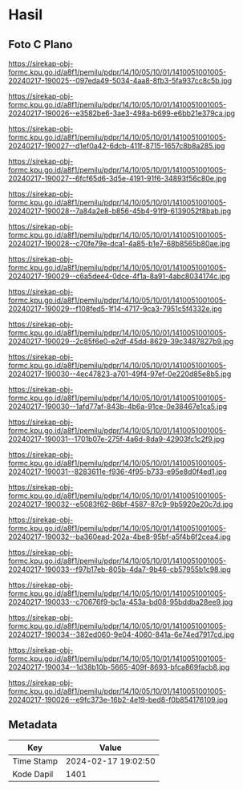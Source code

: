# Hasil

## Foto C Plano

https://sirekap-obj-formc.kpu.go.id/a8f1/pemilu/pdpr/14/10/05/10/01/1410051001005-20240217-190025--097eda49-5034-4aa8-8fb3-5fa937cc8c5b.jpg

https://sirekap-obj-formc.kpu.go.id/a8f1/pemilu/pdpr/14/10/05/10/01/1410051001005-20240217-190026--e3582be6-3ae3-498a-b699-e6bb21e379ca.jpg

https://sirekap-obj-formc.kpu.go.id/a8f1/pemilu/pdpr/14/10/05/10/01/1410051001005-20240217-190027--d1ef0a42-6dcb-411f-8715-1657c8b8a285.jpg

https://sirekap-obj-formc.kpu.go.id/a8f1/pemilu/pdpr/14/10/05/10/01/1410051001005-20240217-190027--6fcf65d6-3d5e-4191-91f6-34893f56c80e.jpg

https://sirekap-obj-formc.kpu.go.id/a8f1/pemilu/pdpr/14/10/05/10/01/1410051001005-20240217-190028--7a84a2e8-b856-45b4-91f9-6139052f8bab.jpg

https://sirekap-obj-formc.kpu.go.id/a8f1/pemilu/pdpr/14/10/05/10/01/1410051001005-20240217-190028--c70fe79e-dca1-4a85-b1e7-68b8565b80ae.jpg

https://sirekap-obj-formc.kpu.go.id/a8f1/pemilu/pdpr/14/10/05/10/01/1410051001005-20240217-190029--c6a5dee4-0dce-4f1a-8a91-4abc8034174c.jpg

https://sirekap-obj-formc.kpu.go.id/a8f1/pemilu/pdpr/14/10/05/10/01/1410051001005-20240217-190029--f108fed5-1f14-4717-9ca3-7951c5f4332e.jpg

https://sirekap-obj-formc.kpu.go.id/a8f1/pemilu/pdpr/14/10/05/10/01/1410051001005-20240217-190029--2c85f6e0-e2df-45dd-8629-39c3487827b9.jpg

https://sirekap-obj-formc.kpu.go.id/a8f1/pemilu/pdpr/14/10/05/10/01/1410051001005-20240217-190030--4ec47823-a701-49f4-97ef-0e220d85e8b5.jpg

https://sirekap-obj-formc.kpu.go.id/a8f1/pemilu/pdpr/14/10/05/10/01/1410051001005-20240217-190030--1afd77af-843b-4b6a-91ce-0e38467e1ca5.jpg

https://sirekap-obj-formc.kpu.go.id/a8f1/pemilu/pdpr/14/10/05/10/01/1410051001005-20240217-190031--1701b07e-275f-4a6d-8da9-42903fc1c2f9.jpg

https://sirekap-obj-formc.kpu.go.id/a8f1/pemilu/pdpr/14/10/05/10/01/1410051001005-20240217-190031--8283611e-f936-4f95-b733-e95e8d0f4ed1.jpg

https://sirekap-obj-formc.kpu.go.id/a8f1/pemilu/pdpr/14/10/05/10/01/1410051001005-20240217-190032--e5083f62-86bf-4587-87c9-9b5920e20c7d.jpg

https://sirekap-obj-formc.kpu.go.id/a8f1/pemilu/pdpr/14/10/05/10/01/1410051001005-20240217-190032--ba360ead-202a-4be8-95bf-a5f4b6f2cea4.jpg

https://sirekap-obj-formc.kpu.go.id/a8f1/pemilu/pdpr/14/10/05/10/01/1410051001005-20240217-190033--f97b17eb-805b-4da7-9b46-cb57955b1c98.jpg

https://sirekap-obj-formc.kpu.go.id/a8f1/pemilu/pdpr/14/10/05/10/01/1410051001005-20240217-190033--c70676f9-bc1a-453a-bd08-95bddba28ee9.jpg

https://sirekap-obj-formc.kpu.go.id/a8f1/pemilu/pdpr/14/10/05/10/01/1410051001005-20240217-190034--382ed060-9e04-4060-841a-6e74ed7917cd.jpg

https://sirekap-obj-formc.kpu.go.id/a8f1/pemilu/pdpr/14/10/05/10/01/1410051001005-20240217-190034--1d38b10b-5665-409f-8693-bfca869facb8.jpg

https://sirekap-obj-formc.kpu.go.id/a8f1/pemilu/pdpr/14/10/05/10/01/1410051001005-20240217-190026--e9fc373e-16b2-4e19-bed8-f0b854176109.jpg


## Metadata

| Key        | Value               |
| ---------- | ------------------- |
| Time Stamp | 2024-02-17 19:02:50 |
| Kode Dapil | 1401                |



